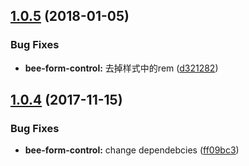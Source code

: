 <a name="1.0.5"></a>
## [1.0.5](https://github.com/tinper-bee/form-control/compare/1.0.4...1.0.5) (2018-01-05)


### Bug Fixes

* **bee-form-control:** 去掉样式中的rem ([d321282](https://github.com/tinper-bee/form-control/commit/d321282))



<a name="1.0.4"></a>
## [1.0.4](https://github.com/tinper-bee/form-control/compare/ff09bc3...1.0.4) (2017-11-15)


### Bug Fixes

* **bee-form-control:** change dependebcies ([ff09bc3](https://github.com/tinper-bee/form-control/commit/ff09bc3))



